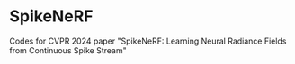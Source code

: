 # SpikeNeRF
Codes for CVPR 2024 paper "SpikeNeRF: Learning Neural Radiance Fields from Continuous Spike Stream"

